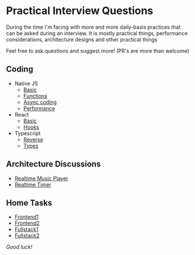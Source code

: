 # Practical Interview Questions

During the time I'm facing with more and more daily-basis practices that can be asked during an interview. 
It is mostly practical things, performance considerations, architecture designs and other practical things

Feel free to ask questions and suggest more! (PR's are more than welcome)

## Coding
        
* Native JS
  * [Basic](code/src/basic.js)
  * [Functions](code/src/functions.js)
  * [Async coding](code/src/async.js)
  * [Performance](code/src/performance.js)
* React
  * [Basic](code/src/react/basic.tsx)
  * [Hooks](code/src/react/hooks.tsx)
* Typescript
  * [Reverse](code/src/typescript/reverse.ts)
  * [Types](code/src/typescript/types.ts)

## Architecture Discussions

* [Realtime Music Player](architecture/realtimeMusicPlayer.md)
* [Realtime Timer](architecture/realtimeTimer.md)

## Home Tasks

* [Frontend1](exams/frontend1/README.md)
* [Frontend2](exams/frontend2/README.md)
* [Fullstack1](exams/fullstack1/README.md)
* [Fullstack2](exams/fullstack2/README.md)

_Good luck!_

    
        
    
    
    

    
